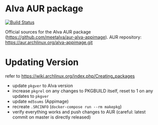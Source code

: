 # Alva AUR package

[![Build Status](https://travis-ci.com/meetalva/alva-aur.svg?branch=master)](https://travis-ci.com/meetalva/alva-aur)

Official sources for the Alva AUR package (https://github.com/meetalva/aur-alva-appimage).
AUR repository: https://aur.archlinux.org/alva-appimage.git

# Updating Version

refer to https://wiki.archlinux.org/index.php/Creating_packages

- update `pkgver` to Alva version
- increase `pkgrel` on any changes to PKGBUILD itself, reset to 1 on any updates to `pkgver`
- update `md5sums` (Appimage)
- recreate `.SRCINFO` (`docker-compose run --rm makepkg`)
- verify everything works and push changes to AUR (careful: latest commit on master is directly released)


